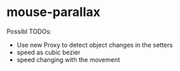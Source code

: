 # mouse-parallax

Possibl TODOs:
 - Use new Proxy to detect object changes in the setters
 - speed as cubic bezier
 - speed changing with the movement
